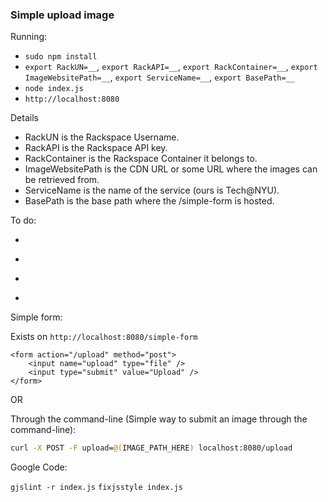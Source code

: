### Simple upload image

Running:

- `sudo npm install`
- `export RackUN=__`, `export RackAPI=__`, `export RackContainer=__`, `export ImageWebsitePath=__`, `export ServiceName=__`, `export BasePath=__`
- `node index.js`
- `http://localhost:8080`

Details

- RackUN is the Rackspace Username.
- RackAPI is the Rackspace API key.
- RackContainer is the Rackspace Container it belongs to.
- ImageWebsitePath is the CDN URL or some URL where the images can be retrieved from.
- ServiceName is the name of the service (ours is Tech@NYU).
- BasePath is the base path where the /simple-form is hosted.

To do:

- ~~~Store the images in a single directory~~~
- ~~~Random number / generation of numbers for images.~~~
- ~~~Return a URL for the image~~~
- ~~~Store the images on Rackspace Cloud Files~~~

Simple form:

Exists on `http://localhost:8080/simple-form`

```
<form action="/upload" method="post">
	<input name="upload" type="file" />
	<input type="submit" value="Upload" />
</form>
```

OR

Through the command-line (Simple way to submit an image through the command-line):

```bash
curl -X POST -F upload=@(IMAGE_PATH_HERE) localhost:8080/upload
```

Google Code:

`gjslint -r index.js`
`fixjsstyle index.js`